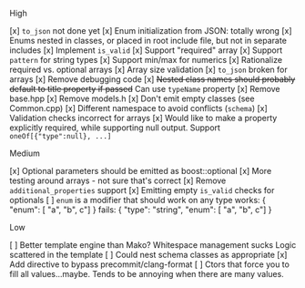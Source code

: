 High

[x] `to_json` not done yet
[x] Enum initialization from JSON: totally wrong
[x] Enums nested in classes, or placed in root include file, but not in separate includes
[x] Implement `is_valid`
[x] Support "required" array
[x] Support `pattern` for string types
[x] Support min/max for numerics
[x] Rationalize required vs. optional arrays
[x] Array size validation
[x] `to_json` broken for arrays
[x] Remove debugging code
[x] ~~Nested class names should probably default to title property if passed~~ Can use `typeName` property
[x] Remove base.hpp
[x] Remove models.h
[x] Don't emit empty classes (see Common.cpp)
[x] Different namespace to avoid conflicts (`schema`)
[x] Validation checks incorrect for arrays
[x] Would like to make a property explicitly required, while supporting null output. Support `oneOf[{"type":null}, ...]`

Medium

[x] Optional parameters should be emitted as boost::optional<T>
[x] More testing around arrays - not sure that's correct
[x] Remove `additional_properties` support
[x] Emitting empty `is_valid` checks for optionals
[ ] `enum` is a modifier that should work on any type
    works: { "enum": [ "a", "b", c"] }
    fails: { "type": "string",
             "enum": [ "a", "b", c"] }

Low

[ ] Better template engine than Mako?
    Whitespace management sucks
    Logic scattered in the template
[ ] Could nest schema classes as appropriate
[x] Add directive to bypass precommit/clang-format
[ ] Ctors that force you to fill all values...maybe. Tends to be annoying when there are many values.
